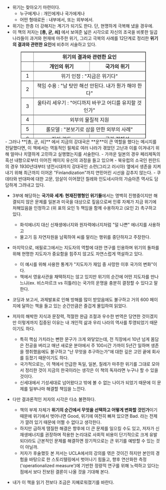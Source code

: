 -   위기는 찾아오기 마련이다.
    -   누구에게나 : 개인에게나 국가에게나
    -   어떤 형태로든 : 내부에서, 또는 외부에서.
-   위기는 한층 더 강해지는 계기가 되기도 한다. 단, 현명하게 극복해 냈을 경우에.
-   이 책의 저자는 **[총, 균, 쇠]** 에서 보여준 넓은 시각으로 자신의 조국을 비롯한 일곱 나라들이 과거와 현재에 마주한 위기, 그리고 극복의 사례를 12단계로 정리한 **위기의 결과와 관련한 요인**에 비추어 서술하고 있다.
    

<table style="border-collapse: collapse; width: 80%; height: 280px; margin: auto;" border="1"><tbody><tr style="height: 20px;"><td style="width: 10%; text-align: center; height: 20px;"><b>&nbsp;</b></td><td style="text-align: center; width: 75%; height: 20px;" colspan="2"><b>위기의 결과와 관련한 요인</b></td></tr><tr style="height: 20px;"><td style="width: 10%; text-align: center; height: 20px;">&nbsp;</td><td style="width: 45%; text-align: center; height: 20px;"><b>개인의 위기</b></td><td style="width: 45%; text-align: center; height: 20px;"><b>국가의 위기</b></td></tr><tr style="height: 20px;"><td style="width: 10%; text-align: center; height: 20px;">1</td><td style="width: 90%; text-align: center; height: 20px;" colspan="2">위기 인정 : "지금은 위기다"</td></tr><tr style="height: 40px;"><td style="width: 10%; text-align: center; height: 20px;">2</td><td style="width: 90%; text-align: center; height: 20px;" colspan="2">책임 수용 : "남 탓만 해선 안된다. 내가 뭔가 해야 한다"</td></tr><tr style="height: 20px;"><td style="width: 10%; text-align: center; height: 20px;">3</td><td style="width: 90%; text-align: center; height: 20px;" colspan="2">울타리 세우기 : "어디까지 바꾸고 어디를 유지할 것인가"</td></tr><tr style="height: 20px;"><td style="width: 10%; text-align: center; height: 20px;">4</td><td style="width: 90%; text-align: center; height: 20px;" colspan="2">외부의 물질적 지원</td></tr><tr style="height: 20px;"><td style="width: 10%; text-align: center; height: 20px;">5</td><td style="width: 90%; text-align: center; height: 20px;" colspan="2">롤모델 : "본보기로 삼을 만한 외부의 사례"</td></tr><tr style="height: 20px;"><td style="width: 10%; text-align: center; height: 20px;">6</td><td style="width: 45%; text-align: center; height: 20px;">자아 강도</td><td style="width: 45%; text-align: center; height: 20px;">국가 정체성</td></tr><tr style="height: 20px;"><td style="width: 10%; text-align: center; height: 20px;">7</td><td style="width: 90%; text-align: center; height: 20px;" colspan="2">정직한 자기 평가</td></tr><tr style="height: 20px;"><td style="width: 10%; text-align: center; height: 20px;">8</td><td style="width: 90%; text-align: center; height: 20px;" colspan="2">과거의 위기 경험</td></tr><tr style="height: 20px;"><td style="width: 10%; text-align: center; height: 20px;">9</td><td style="width: 45%; text-align: center; height: 20px;">인내</td><td style="width: 45%; text-align: center; height: 20px;">국가의 실패에 대처하는 방법</td></tr><tr style="height: 20px;"><td style="width: 10%; text-align: center; height: 20px;">10</td><td style="width: 45%; text-align: center; height: 20px;">유연한 성격</td><td style="width: 45%; text-align: center; height: 20px;">상황에 따라<br>유연하게 대응하는 국가의 능력</td></tr><tr style="height: 20px;"><td style="width: 10%; text-align: center; height: 20px;">11</td><td style="width: 90%; text-align: center; height: 20px;" colspan="2">핵심 가치 : "무엇만큼은 포기할 수 없는가"</td></tr><tr style="height: 20px;"><td style="width: 10%; text-align: center; height: 20px;">12</td><td style="width: 90%; text-align: center; height: 20px;" colspan="2">개인적/지정학적 제약으로부터의 해방</td></tr></tbody></table>
-   그러나 **[총, 균, 쇠]** 에서 지금의 강대국은 **운**이 큰 역할을 했다는 메시지를 전달했다면, 이 책에서는 역동적인 필체로 여러 나라가 겪었던 고난과 이를 이겨내기 위해 얼마나 치열하게 고민하고 실행했는지를 서술한다.
    -   가까운 일본의 경우 페리제독의 흑선 내항으로부터 이어진 메이지 유신의 과정을 들고 있으며
    -   북유럽의 소국인 핀란드의 경우 1930년대부터 냉전시대까지 강대국인 소련(그리고 러시아) 옆에서 생존을 지켜내기 위해 최근까지 이어온 "Finlandization"까지 연민어린 시선을 감추지 않는다.
    -   쿠데타와 반대파에 대한 고문, 암살이 이어졌던 칠레와 인도네시아의 가슴아픈 역사도 담담하게 그려내고 있다.

* 3부에 해당하는 <b>국가와 세계: 현재진행형인 위기들</b>에서는 명백히 진행중이지만 해결되지 않은 문제를 일본과 미국을 대상으로 짚음으로써 인류 자체가 지금 위기에 처해있음을 인정하고 (위 표의 요인 1) 책임을 함께 수용하자고 (요인 2) 촉구하고 있다. 
  * 화석에너지 대신 신재생에너지와 원자력에너지처럼 "덜 나쁜" 에너지를 사용하고
  * 물고기 등 자연자원을 남획하여 씨를 말리는 행위를 중단하자고 주장한다.
* 마지막으로, 에필로그에서는 지도자의 역할에 대한 연구를 인용하며 위기의 돌파를 위해 현명한 지도자가 중요함을 힘주지 않고도 자연스럽게 역설하고 있다.
  * 이 예시를 위해 사용한 통계가 "지도자가 재임 중 사망한 이후 국가의 변화"이다.
  * 책에서 영웅사관을 채택하지는 않고 있지만 위기의 순간에 어떤 지도자를 만나느냐(ex. 비스마르크 vs 히틀러)는 국가의 운명을 충분히 결정할 수 있다고 말한다.



* 코딩과 보고서, 과제발표로 인해 방해를 많이 받았음에도 불구하고 거의 600 페이지에 달하는 책을 들고 있는 순간만큼은 즐겁게 몰입하여 읽었다. 

* 저자의 해박한 지식과 문장력, 적절한 완급 조절과 우수한 번역은 당연한 것이겠지만 이렇게까지 집중된 이유는 내 개인적 삶과 우리 나라의 역사를 투영되었기 때문이기도 하다.

  * 특히 핵심 가치라는 뻔한 문구가 크게 와닿았는데, 전 직장에서 10년 넘게 몸담은 전공을 버리고 매년 새로운 분야에서 주 100시간 가까이 5년간 일하며 생존을 쟁취했음에도 불구하고 "난 무엇을 추구하는가"에 대한 깊은 고민 끝에 회사를 등졌기 때문이기도 하다.
  * 국가적으로는, 이 책에서 언급한 독일, 일본, 칠레가 마주한 위기를 그대로 모아서 정리한 것이 지금의 한국이라는 생각은 이 책의 독자라면 누구나 할 수 있을 것이다.
  * 신세대에서 기성세대로 넘어왔다고 밖에 볼 수 없는 나이가 되었기 때문에 이 문제를 일부나마 해결할 책임을 느낀다. 

* 다만 결과론적인 저자의 시각은 다소 불편하다. 

  * 책의 부제 자체가 <b>위기의 순간에서 무엇을 선택하고 어떻게 변화할 것인가</b>이기 때문에 위기에서 벗어나면 Good, 위기에 여전히 빠져 있으면 Bad. 라는 전제가 깔려 있기 때문에 어쩔 수 없다고 생각한다.
  * 하지만 급하게 땜질한 해결은 향후에 더 큰 문제를 일으킬 수도 있고, 저자가 신재생에너지를 권장하며 적용한 논리대로 사회적 비용이 단기적으로 크게 유발되더라도 근본적인 문제를 해결하면 장기적으로는 큰 위기를 예방할 수 있는 것이 아닐까. 
  * 저자가 후술했듯 본 저서는 UCLA에서의 강의를 엮은 것이긴 하지만 본인의 경험을 바탕으로 한 스토리텔링에서 벗어나기 힘들고, 향후 연산화한 측정('operationalized measure')에 기반한 정량적 연구를 위해 노력하고 있다는 점에서 보다 진보된 결론이 나올 것을 기대해 본다.

* 내가 이 책을 읽기 전보다 조금은 지혜로워졌기를 바란다.

  
